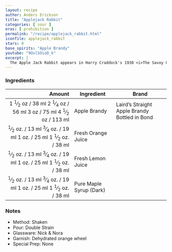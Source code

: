 ```yaml
---
layout: recipe
author: Anders Erickson
title: "Applejack Rabbit"
categories: [ sour ]
eras: [ prohibition ]
permalink: "/recipe/applejack_rabbit.html"
iconfile: applejack_rabbit
stars: 0
base_spirits: "Apple Brandy"
youtube: "9OxlSOioD_k"
excerpt: |
  The Apple Jack Rabbit appears in Harry Craddock's 1930 <i>The Savoy Cocktail Book</i> and in David A. Embury's 1948 <i>The Fine Art of Mixing Drinks</i> where he tells us "<i>This drink is also sometimes, for no reason at all, called the Applejack Dynamite. The same cocktail made with a gin base plus a dash of Angostura is called the Old Vermont.</i>"
---
```


### Ingredients

|  Amount | Ingredient              | Brand                                         |
| ------: | ----------------------- | --------------------------------------------- |
|  <span class="onex active">1 <sup>1</sup>&frasl;<sub>2</sub> oz  / 38 ml</span> <span class="onehalfx">2 <sup>1</sup>&frasl;<sub>4</sub> oz  / 56 ml</span> <span class="twox">3 oz  / 75 ml</span> <span class="threex">4 <sup>1</sup>&frasl;<sub>2</sub> oz  / 113 ml</span>| Apple Brandy            | Laird’s Straight Apple Brandy Bottled in Bond |
| <span class="onex active"> <sup>1</sup>&frasl;<sub>2</sub> oz.  / 13 ml</span> <span class="onehalfx"> <sup>3</sup>&frasl;<sub>4</sub> oz.  / 19 ml</span> <span class="twox">1 oz.  / 25 ml</span> <span class="threex">1 <sup>1</sup>&frasl;<sub>2</sub> oz.  / 38 ml</span>| Fresh Orange Juice      |
| <span class="onex active"> <sup>1</sup>&frasl;<sub>2</sub> oz.  / 13 ml</span> <span class="onehalfx"> <sup>3</sup>&frasl;<sub>4</sub> oz.  / 19 ml</span> <span class="twox">1 oz.  / 25 ml</span> <span class="threex">1 <sup>1</sup>&frasl;<sub>2</sub> oz.  / 38 ml</span>| Fresh Lemon Juice       |
| <span class="onex active"> <sup>1</sup>&frasl;<sub>2</sub> oz.  / 13 ml</span> <span class="onehalfx"> <sup>3</sup>&frasl;<sub>4</sub> oz.  / 19 ml</span> <span class="twox">1 oz.  / 25 ml</span> <span class="threex">1 <sup>1</sup>&frasl;<sub>2</sub> oz.  / 38 ml</span>| Pure Maple Syrup (Dark) |

### Notes

- Method: Shaken
- Pour: Double Strain
- Glassware: Nick &amp; Nora
- Garnish: Dehydrated orange wheel
- Special Prep: None

    
<script type="application/ld+json">
{
  "@context": "https://schema.org",
  "@type": "Recipe",
  "author": "{{ page.author }}",
  "description": "{{ page.excerpt }}",
  "image": "{% for ingredient in site.data[page.iconfile].images.ingredient limit: 1 %}{{ ingredient.url }}{% endfor %}",
  "recipeIngredient": [
    " 1.5 oz Apple Brandy           "],
  "name": "{{ page.title }}",
  "recipeInstructions": "
- Method: Shaken
- Pour: Double Strain
- Glassware: Nick &amp; Nora
- Garnish: Dehydrated orange wheel
- Special Prep: None
",
  "recipeYield": "1 cocktail",
}
</script>

    